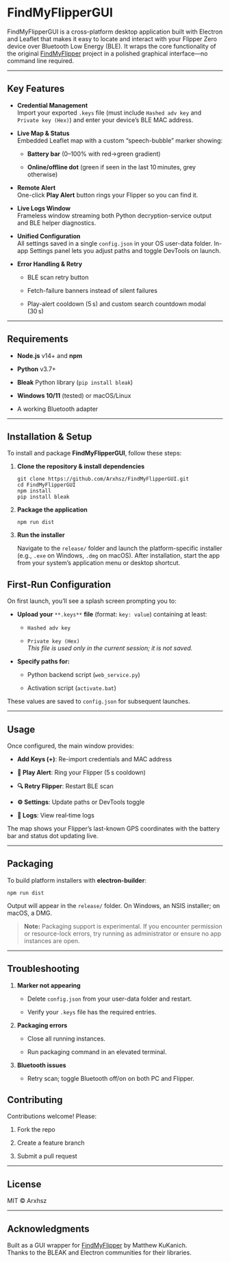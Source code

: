 
# FindMyFlipperGUI

FindMyFlipperGUI is a cross-platform desktop application built with Electron and Leaflet that makes it easy to locate and interact with your Flipper Zero device over Bluetooth Low Energy (BLE). It wraps the core functionality of the original [FindMyFlipper](https://github.com/MatthewKuKanich/FindMyFlipper) project in a polished graphical interface—no command line required.

----------

## Key Features

-   **Credential Management**  
    Import your exported `.keys` file (must include `Hashed adv key` and `Private key (Hex)`) and enter your device’s BLE MAC address.
    
-   **Live Map & Status**  
    Embedded Leaflet map with a custom “speech-bubble” marker showing:
    
    -   **Battery bar** (0–100% with red→green gradient)
        
    -   **Online/offline dot** (green if seen in the last 10 minutes, grey otherwise)
        
-   **Remote Alert**  
    One-click **Play Alert** button rings your Flipper so you can find it.
    
-   **Live Logs Window**  
    Frameless window streaming both Python decryption-service output and BLE helper diagnostics.
    
-   **Unified Configuration**  
    All settings saved in a single `config.json` in your OS user-data folder. In-app Settings panel lets you adjust paths and toggle DevTools on launch.
    
-   **Error Handling & Retry**
    
    -   BLE scan retry button
        
    -   Fetch-failure banners instead of silent failures
        
    -   Play-alert cooldown (5 s) and custom search countdown modal (30 s)
        

----------

## Requirements

-   **Node.js** v14+ and **npm**
    
-   **Python** v3.7+
    
-   **Bleak** Python library (`pip install bleak`)
    
-   **Windows 10/11** (tested) or macOS/Linux
    
-   A working Bluetooth adapter
    

----------

## Installation & Setup

To install and package **FindMyFlipperGUI**, follow these steps:

1.  **Clone the repository & install dependencies**
    
    ```
    git clone https://github.com/Arxhsz/FindMyFlipperGUI.git
    cd FindMyFlipperGUI
    npm install
    pip install bleak
    ```
    
2.  **Package the application**
    
    ```
    npm run dist
    ```
    
3.  **Run the installer**
    
    Navigate to the `release/` folder and launch the platform-specific installer (e.g., `.exe` on Windows, `.dmg` on macOS). After installation, start the app from your system’s application menu or desktop shortcut.
    

## First‑Run Configuration

On first launch, you’ll see a splash screen prompting you to:

-   **Upload your** `**.keys**` **file** (format: `key: value`) containing at least:
    
    -   `Hashed adv key`
        
    -   `Private key (Hex)`  
        _This file is used only in the current session; it is not saved._
        
-   **Specify paths for:**
    
    -   Python backend script (`web_service.py`)
        
    -   Activation script (`activate.bat`)
        

These values are saved to `config.json` for subsequent launches.

----------

## Usage

Once configured, the main window provides:

-   **Add Keys (+)**: Re-import credentials and MAC address
    
-   **🔔 Play Alert**: Ring your Flipper (5 s cooldown)
    
-   **🔍 Retry Flipper**: Restart BLE scan
    
-   **⚙️ Settings**: Update paths or DevTools toggle
    
-   **📜 Logs**: View real‑time logs
    

The map shows your Flipper’s last-known GPS coordinates with the battery bar and status dot updating live.

----------

## Packaging

To build platform installers with **electron-builder**:

```
npm run dist
```

Output will appear in the `release/` folder. On Windows, an NSIS installer; on macOS, a DMG.

> **Note:** Packaging support is experimental. If you encounter permission or resource-lock errors, try running as administrator or ensure no app instances are open.

----------

## Troubleshooting

1.  **Marker not appearing**
    
    -   Delete `config.json` from your user-data folder and restart.
        
    -   Verify your `.keys` file has the required entries.
        
2.  **Packaging errors**
    
    -   Close all running instances.
        
    -   Run packaging command in an elevated terminal.
        
3.  **Bluetooth issues**
    
    -   Retry scan; toggle Bluetooth off/on on both PC and Flipper.
        

## Contributing

Contributions welcome! Please:

1.  Fork the repo
    
2.  Create a feature branch
    
3.  Submit a pull request
    

----------

## License

MIT © Arxhsz

----------

## Acknowledgments

Built as a GUI wrapper for [FindMyFlipper](https://github.com/MatthewKuKanich/FindMyFlipper) by Matthew KuKanich.  
Thanks to the BLEAK and Electron communities for their libraries.
